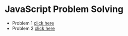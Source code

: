 # JavaScript Problem Solving

- Problem 1 [click here](./Excel%20Sheet%20Column%20Title/README.md)
- Problem 2 [click here](./two%20sum/README.md)
